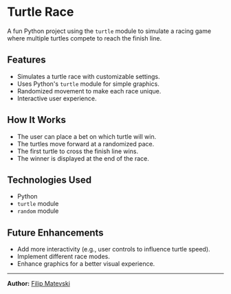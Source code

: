 # Turtle Race

A fun Python project using the `turtle` module to simulate a racing game where multiple turtles compete to reach the finish line.

## Features
- Simulates a turtle race with customizable settings.
- Uses Python's `turtle` module for simple graphics.
- Randomized movement to make each race unique.
- Interactive user experience.

## How It Works
- The user can place a bet on which turtle will win.
- The turtles move forward at a randomized pace.
- The first turtle to cross the finish line wins.
- The winner is displayed at the end of the race.

## Technologies Used
- Python
- `turtle` module
- `random` module

## Future Enhancements
- Add more interactivity (e.g., user controls to influence turtle speed).
- Implement different race modes.
- Enhance graphics for a better visual experience.

---
**Author:** [Filip Matevski](https://github.com/Filip9205)


